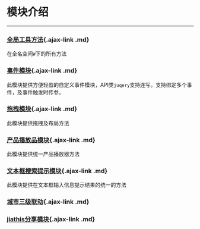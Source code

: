 # 模块介绍

---

### [全局工具方法](#/docs/modules/global.md){.ajax-link .md}
在全名空间`W`下的所有方法

### [事件模块](#/docs/modules/event.md){.ajax-link .md}
此模块提供方便轻盈的自定义事件模块，API类`juqery`支持连写。支持绑定多个事件，及事件触发时传参。

### [拖拽模块](#/docs/modules/drag.md){.ajax-link .md}
此模块提供拖拽及布局方法

### [产品播放品模块](#/docs/modules/player.md){.ajax-link .md}
此模块提供统一产品播放器方法

### [文本框搜索提示模块](#/docs/modules/search_suggest.md){.ajax-link .md}
此模块提供在文本框输入信息提示结果的统一的方法

### [城市三级联动](#/examples/city/index.md){.ajax-link .md}

### [jiathis分享模块](#/examples/jia/index.md){.ajax-link .md}